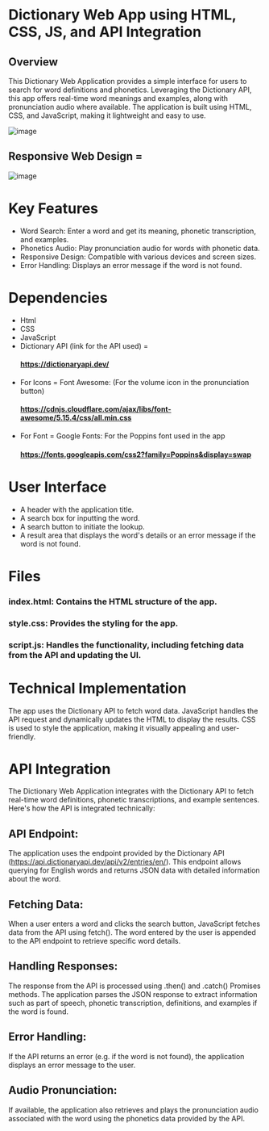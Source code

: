 # Dictionary Web App using HTML, CSS, JS, and API Integration
## Overview
This Dictionary Web Application provides a simple interface for users to search for word definitions and phonetics. Leveraging the Dictionary API, this app offers real-time word meanings and examples, along with pronunciation audio where available. The application is built using HTML, CSS, and JavaScript, making it lightweight and easy to use.

![image](https://github.com/areeba0/Dictionary-Web-Application-Html-CSS-JS-with-API/assets/136759791/6ff2e549-cae2-4c68-92be-757047e91a08)


## Responsive Web Design =

![image](https://github.com/areeba0/Dictionary-Web-Application-Html-CSS-JS-with-API/assets/136759791/d340d873-6ad1-4c50-82cf-03071cbfb019)


# Key Features
- Word Search: Enter a word and get its meaning, phonetic transcription, and examples.
- Phonetics Audio: Play pronunciation audio for words with phonetic data.
- Responsive Design: Compatible with various devices and screen sizes.
- Error Handling: Displays an error message if the word is not found.

# Dependencies
- Html
- CSS
- JavaScript
- Dictionary API (link for the API used) =
  ####  https://dictionaryapi.dev/
- For Icons =
   Font Awesome: (For the volume icon in the pronunciation button)
  #### https://cdnjs.cloudflare.com/ajax/libs/font-awesome/5.15.4/css/all.min.css
- For Font =
   Google Fonts: For the Poppins font used in the app
   #### https://fonts.googleapis.com/css2?family=Poppins&display=swap

# User Interface
- A header with the application title.
- A search box for inputting the word.
- A search button to initiate the lookup.
- A result area that displays the word's details or an error message if the word is not found.

# Files
### index.html: Contains the HTML structure of the app.
### style.css: Provides the styling for the app.
### script.js: Handles the functionality, including fetching data from the API and updating the UI.

# Technical Implementation
The app uses the Dictionary API to fetch word data. JavaScript handles the API request and dynamically updates the HTML to display the results. CSS is used to style the application, making it visually appealing and user-friendly.

#  API Integration
The Dictionary Web Application integrates with the Dictionary API to fetch real-time word definitions, phonetic transcriptions, and example sentences. Here's how the API is integrated technically:

## API Endpoint:
The application uses the endpoint provided by the Dictionary API (https://api.dictionaryapi.dev/api/v2/entries/en/). This endpoint allows querying for English words and returns JSON data with detailed information about the word.

## Fetching Data:
When a user enters a word and clicks the search button, JavaScript fetches data from the API using fetch(). The word entered by the user is appended to the API endpoint to retrieve specific word details.

## Handling Responses: 
The response from the API is processed using .then() and .catch() Promises methods. The application parses the JSON response to extract information such as part of speech, phonetic transcription, definitions, and examples if the word is found.

## Error Handling: 
If the API returns an error (e.g. if the word is not found), the application displays an error message to the user.

## Audio Pronunciation:
If available, the application also retrieves and plays the pronunciation audio associated with the word using the phonetics data provided by the API.


